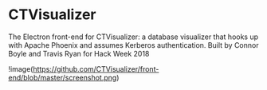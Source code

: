 # CTVisualizer

The Electron front-end for CTVisualizer: a database visualizer that hooks up with Apache Phoenix and assumes Kerberos authentication. Built by Connor Boyle and Travis Ryan for Hack Week 2018

!image(https://github.com/CTVisualizer/front-end/blob/master/screenshot.png)
